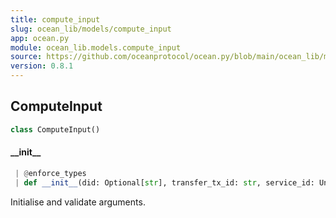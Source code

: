 ```yaml
---
title: compute_input
slug: ocean_lib/models/compute_input
app: ocean.py
module: ocean_lib.models.compute_input
source: https://github.com/oceanprotocol/ocean.py/blob/main/ocean_lib/models/compute_input.py
version: 0.8.1
---
```

## ComputeInput

```python
class ComputeInput()
```

#### \_\_init\_\_

```python
 | @enforce_types
 | def __init__(did: Optional[str], transfer_tx_id: str, service_id: Union[str, int], userdata: Optional[Dict] = None) -> None
```

Initialise and validate arguments.

